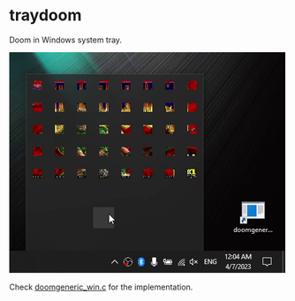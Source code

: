 # traydoom
Doom in Windows system tray.

![Windows](screenshots/win.png)

Check [doomgeneric_win.c](doomgeneric/doomgeneric_win.c) for the implementation.
